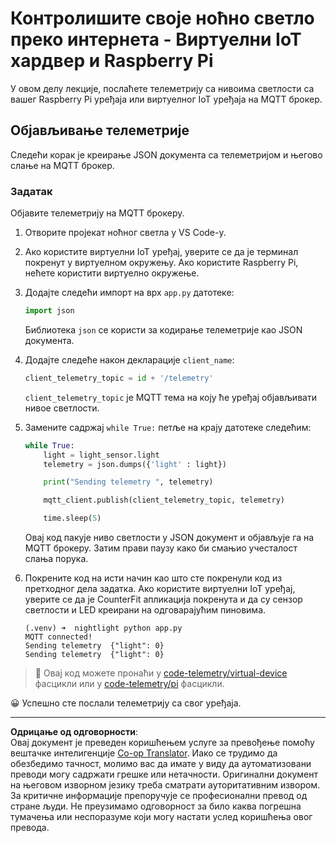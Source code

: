 <!--
CO_OP_TRANSLATOR_METADATA:
{
  "original_hash": "1226517aae5f5b6f904434670394c688",
  "translation_date": "2025-08-28T13:51:47+00:00",
  "source_file": "1-getting-started/lessons/4-connect-internet/single-board-computer-telemetry.md",
  "language_code": "sr"
}
-->
# Контролишите своје ноћно светло преко интернета - Виртуелни IoT хардвер и Raspberry Pi

У овом делу лекције, послаћете телеметрију са нивоима светлости са вашег Raspberry Pi уређаја или виртуелног IoT уређаја на MQTT брокер.

## Објављивање телеметрије

Следећи корак је креирање JSON документа са телеметријом и његово слање на MQTT брокер.

### Задатак

Објавите телеметрију на MQTT брокеру.

1. Отворите пројекат ноћног светла у VS Code-у.

1. Ако користите виртуелни IoT уређај, уверите се да је терминал покренут у виртуелном окружењу. Ако користите Raspberry Pi, нећете користити виртуелно окружење.

1. Додајте следећи импорт на врх `app.py` датотеке:

    ```python
    import json
    ```

    Библиотека `json` се користи за кодирање телеметрије као JSON документа.

1. Додајте следеће након декларације `client_name`:

    ```python
    client_telemetry_topic = id + '/telemetry'
    ```

    `client_telemetry_topic` је MQTT тема на коју ће уређај објављивати нивое светлости.

1. Замените садржај `while True:` петље на крају датотеке следећим:

    ```python
    while True:
        light = light_sensor.light
        telemetry = json.dumps({'light' : light})

        print("Sending telemetry ", telemetry)
    
        mqtt_client.publish(client_telemetry_topic, telemetry)
    
        time.sleep(5)
    ```

    Овај код пакује ниво светлости у JSON документ и објављује га на MQTT брокеру. Затим прави паузу како би смањио учесталост слања порука.

1. Покрените код на исти начин као што сте покренули код из претходног дела задатка. Ако користите виртуелни IoT уређај, уверите се да је CounterFit апликација покренута и да су сензор светлости и LED креирани на одговарајућим пиновима.

    ```output
    (.venv) ➜  nightlight python app.py 
    MQTT connected!
    Sending telemetry  {"light": 0}
    Sending telemetry  {"light": 0}
    ```

> 💁 Овај код можете пронаћи у [code-telemetry/virtual-device](../../../../../1-getting-started/lessons/4-connect-internet/code-telemetry/virtual-device) фасцикли или у [code-telemetry/pi](../../../../../1-getting-started/lessons/4-connect-internet/code-telemetry/pi) фасцикли.

😀 Успешно сте послали телеметрију са свог уређаја.

---

**Одрицање од одговорности**:  
Овај документ је преведен коришћењем услуге за превођење помоћу вештачке интелигенције [Co-op Translator](https://github.com/Azure/co-op-translator). Иако се трудимо да обезбедимо тачност, молимо вас да имате у виду да аутоматизовани преводи могу садржати грешке или нетачности. Оригинални документ на његовом изворном језику треба сматрати ауторитативним извором. За критичне информације препоручује се професионални превод од стране људи. Не преузимамо одговорност за било каква погрешна тумачења или неспоразуме који могу настати услед коришћења овог превода.